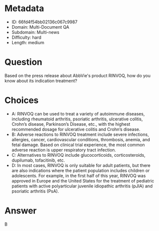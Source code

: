 # Metadata

- ID: 66fd4f54bb02136c067c9987
- Domain: Multi-Document QA
- Subdomain: Multi-news
- Difficulty: hard
- Length: medium

# Question

Based on the press release about AbbVie's product RINVOQ, how do you know about its indication treatment?

# Choices

- A: RINVOQ can be used to treat a variety of autoimmune diseases, including rheumatoid arthritis, psoriatic arthritis, ulcerative colitis, Crohn’s disease, Parkinson’s Disease, etc., with the highest recommended dosage for ulcerative colitis and Crohn’s disease.
- B: Adverse reactions to RINVOQ treatment include severe infections, allergies, cancer, cardiovascular conditions, thrombosis, anemia, and fetal damage. Based on clinical trial experience, the most common adverse reaction is upper respiratory tract infection.
- C: Alternatives to RINVOQ include glucocorticoids, corticosteroids, dupilumab, tofacitinib, etc.
- D: In most cases, RINVOQ is only suitable for adult patients, but there are also indications where the patient population includes children or adolescents. For example, in the first half of this year, RINVOQ was approved in Europe and the United States for the treatment of pediatric patients with active polyarticular juvenile idiopathic arthritis (pJIA) and psoriatic arthritis (PsA).

# Answer

B
